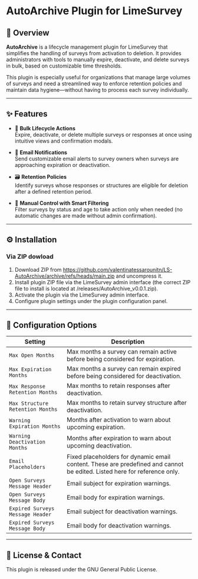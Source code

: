 # AutoArchive Plugin for LimeSurvey

## 🧩 Overview

**AutoArchive** is a lifecycle management plugin for LimeSurvey that simplifies the handling of surveys from activation to deletion. 
It provides administrators with tools to manually expire, deactivate, and delete surveys in bulk, based on customizable time thresholds.

This plugin is especially useful for organizations that manage large volumes of surveys and need a streamlined way to enforce retention policies and maintain data hygiene—without having to process each survey individually.

---

## ✨ Features

- 🧹 **Bulk Lifecycle Actions**  
  Expire, deactivate, or delete multiple surveys or responses at once using intuitive views and confirmation modals.

- 📧 **Email Notifications**  
  Send customizable email alerts to survey owners when surveys are approaching expiration or deactivation.

- 🗃️ **Retention Policies**  
  Identify surveys whose responses or structures are eligible for deletion after a defined retention period.

- 🧭 **Manual Control with Smart Filtering**  
  Filter surveys by status and age to take action only when needed (no automatic changes are made without admin confirmation).


---

## ⚙️ Installation

### Via ZIP dowload
1. Download ZIP from https://github.com/valentinatessarounitn/LS-AutoArchive/archive/refs/heads/main.zip and uncompress it.
2. Install plugin ZIP file via the LimeSurvey admin interface (the correct ZIP file to install is located at /releases/AutoArchive_v0.0.1.zip). 
3. Activate the plugin via the LimeSurvey admin interface.
4. Configure plugin settings under the plugin configuration panel.

---

## 🔧 Configuration Options

| Setting | Description |
|--------|-------------|
| `Max Open Months` | Max months a survey can remain active before being considered for expiration. |
| `Max Expiration Months` | Max months a survey can remain expired before being considered for deactivation. |
| `Max Response Retention Months` | Max months to retain responses after deactivation. |
| `Max Structure Retention Months` | Max months to retain survey structure after deactivation. |
| `Warning Expiration Months` | Months after activation to warn about upcoming expiration. |
| `Warning Deactivation Months` | Months after expiration to warn about upcoming deactivation. |
| `Email Placeholders` | Fixed placeholders for dynamic email content. These are predefined and cannot be edited. Listed here for reference only. |
| `Open Surveys Message Header` | Email subject for expiration warnings. |
| `Open Surveys Message Body` | Email body for expiration warnings. |
| `Expired Surveys Message Header` | Email subject for deactivation warnings. |
| `Expired Surveys Message Body` | Email body for deactivation warnings. |

---

## 📄 License & Contact

This plugin is released under the GNU General Public License.
